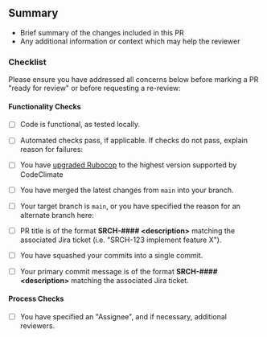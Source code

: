 ## Summary
- Brief summary of the changes included in this PR
- Any additional information or context which may help the reviewer
 
### Checklist
Please ensure you have addressed all concerns below before marking a PR "ready for review" or before requesting a re-review:
 
#### Functionality Checks
 
- [ ] Code is functional, as tested locally.

- [ ] Automated checks pass, if applicable. If checks do not pass, explain reason for failures:

- [ ] You have [upgraded Rubocop](https://github.com/GSA/searchgov_style#upgrading-rubocop) to the highest version supported by
  CodeClimate

- [ ] You have merged the latest changes from `main` into your branch.
 
- [ ] Your target branch is `main`, or you have specified the reason for an alternate branch here:
 
- [ ] PR title is of the format **SRCH-#### \<description\>** matching the associated Jira ticket (i.e. "SRCH-123 implement feature X").
 
- [ ] You have squashed your commits into a single commit.
 
- [ ] Your primary commit message is of the format **SRCH-#### \<description\>** matching the associated Jira ticket.
 
#### Process Checks

- [ ] You have specified an "Assignee", and if necessary, additional reviewers.
